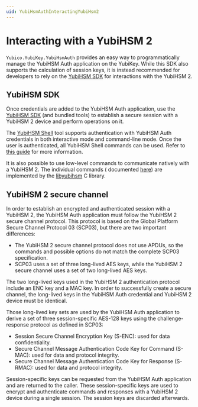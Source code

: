 ```yaml
---
uid: YubiHsmAuthInteractingYubiHsm2
---
```


<!-- Copyright 2022 Yubico AB

Licensed under the Apache License, Version 2.0 (the "License");
you may not use this file except in compliance with the License.
You may obtain a copy of the License at

    http://www.apache.org/licenses/LICENSE-2.0

Unless required by applicable law or agreed to in writing, software
distributed under the License is distributed on an "AS IS" BASIS,
WITHOUT WARRANTIES OR CONDITIONS OF ANY KIND, either express or implied.
See the License for the specific language governing permissions and
limitations under the License. -->

# Interacting with a YubiHSM 2

`Yubico.YubiKey.YubiHsmAuth` provides an easy way to programmatically manage the YubiHSM Auth application on the
YubiKey. While this SDK also supports the calculation of session keys, it is instead recommended for developers to rely
on the [YubiHSM SDK](https://docs.yubico.com/hardware/yubihsm-2/hsm-2-user-guide/) for interactions with the YubiHSM 2.

## YubiHSM SDK

Once credentials are added to the YubiHSM Auth application, use
the [YubiHSM SDK](https://docs.yubico.com/hardware/yubihsm-2/hsm-2-user-guide/) (and bundled tools) to establish a
secure session with a YubiHSM 2 device and perform operations on it.

The [YubiHSM Shell](https://docs.yubico.com/hardware/yubihsm-2/hsm-2-user-guide/hsm2-sdk-tools-libraries.html#yubihsm-shell)
tool supports authentication with YubiHSM Auth credentials in both interactive mode and command-line mode. Once the user
is authenticated, all YubiHSM Shell commands can be used. Refer
to [this guide](https://docs.yubico.com/hardware/yubikey/yk-5/tech-manual/yubihsm-auth.html#using-yubihsm-auth-with-yubihsm-shell)
for more information.

It is also possible to use low-level commands to communicate natively with a YubiHSM 2. The individual commands (
documented [here](https://docs.yubico.com/hardware/yubihsm-2/hsm-2-user-guide/hsm2-cmd-reference.html)) are implemented
by
the [libyubihsm](https://docs.yubico.com/hardware/yubihsm-2/hsm-2-user-guide/hsm2-sdk-tools-libraries.html#libyubihsm) C
library.

## YubiHSM 2 secure channel

In order to establish an encrypted and authenticated session with a YubiHSM 2, the YubiHSM Auth application must follow
the YubiHSM 2 secure channel protocol. This protocol is based on the Global Platform Secure Channel Protocol 03 (SCP03),
but there are two important differences:

- The YubiHSM 2 secure channel protocol does not use APDUs, so the commands and possible options do not match the
  complete SCP03 specification.
- SCP03 uses a set of three long-lived AES keys, while the YubiHSM 2 secure channel uses a set of two long-lived AES
  keys.

The two long-lived keys used in the YubiHSM 2 authentication protocol include an ENC key and a MAC key. In order to
successfully create a secure channel, the long-lived keys in the YubiHSM Auth credential and YubiHSM 2 device must be
identical.

Those long-lived key sets are used by the YubiHSM Auth application to derive a set of three session-specific AES-128
keys using the challenge-response protocol as defined in SCP03:

- Session Secure Channel Encryption Key (S-ENC): used for data confidentiality.
- Secure Channel Message Authentication Code Key for Command (S-MAC): used for data and protocol integrity.
- Secure Channel Message Authentication Code Key for Response (S-RMAC): used for data and protocol integrity.

Session-specific keys can be requested from the YubiHSM Auth application and are returned to the caller. These
session-specific keys are used to encrypt and authenticate commands and responses with a YubiHSM 2 device during a
single session. The session keys are discarded afterwards.